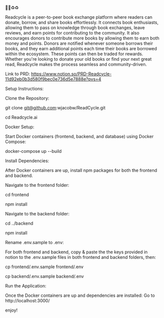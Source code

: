 📖📖♻️♻️

Readcycle is a peer-to-peer book exchange platform where readers can donate, borrow, and share books effortlessly. It connects book enthusiasts, allowing them to pass on knowledge through book exchanges, leave reviews, and earn points for contributing to the community. It also encourages donors to contribute more books by allowing them to earn both money and points. Donors are notified whenever someone borrows their books, and they earn additional points each time their books are borrowed within the ecosystem. These points can then be traded for rewards. Whether you're looking to donate your old books or find your next great read, Readcycle makes the process seamless and community-driven.

Link to PRD: https://www.notion.so/PRD-Readcycle-11d92eb0b3d580f9bec0e736d5e7888e?pvs=4

Setup Instructions:

Clone the Repository:

git clone git@github.com:wjacobw/ReadCycle.git

cd Readcycle.ai

Docker Setup:

Start Docker containers (frontend, backend, and database) using Docker Compose:

docker-compose up --build

Install Dependencies:

After Docker containers are up, install npm packages for both the frontend and backend.

Navigate to the frontend folder:

cd frontend

npm install

Navigate to the backend folder:

cd ../backend

npm install

Rename .env.sample to .env:

For both frontend and backend, copy & paste the the keys provided in notion to the .env.sample files in both frontend and backend folders, then:

cp frontend/.env.sample frontend/.env

cp backend/.env.sample backend/.env

Run the Application:

Once the Docker containers are up and dependencies are installed:
Go to http://localhost:3000/

enjoy!
